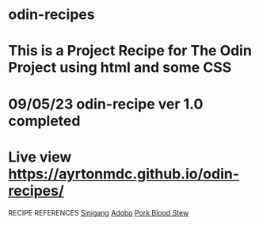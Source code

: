 # odin-recipes
# This is a Project Recipe for The Odin Project using html and some CSS
# 09/05/23 odin-recipe ver 1.0 completed
# Live view https://ayrtonmdc.github.io/odin-recipes/
RECIPE REFERENCES
[Sinigang](https://panlasangpinoy.com/pork-sinigang-na-baboy-recipe/)
[Adobo](https://panlasangpinoy.com/filipino-food-pork-adobo-recipe/)
[Pork Blood Stew](https://www.kawalingpinoy.com/dinuguan/)